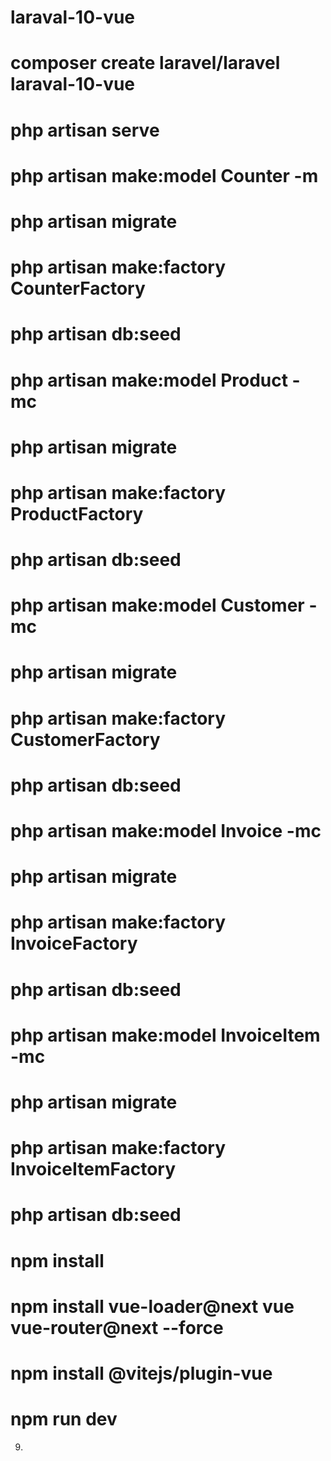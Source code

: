 # laraval-10-vue
# composer create laravel/laravel laraval-10-vue
# php artisan serve
# php artisan make:model Counter -m
# php artisan migrate
# php artisan make:factory CounterFactory
# php artisan db:seed
# php artisan make:model Product -mc
# php artisan migrate
# php artisan make:factory ProductFactory
# php artisan db:seed
# php artisan make:model Customer -mc
# php artisan migrate
# php artisan make:factory CustomerFactory
# php artisan db:seed
# php artisan make:model Invoice -mc
# php artisan migrate
# php artisan make:factory InvoiceFactory
# php artisan db:seed
# php artisan make:model InvoiceItem -mc
# php artisan migrate
# php artisan make:factory InvoiceItemFactory
# php artisan db:seed

# npm install
# npm install vue-loader@next vue vue-router@next --force
# npm install @vitejs/plugin-vue

# npm run dev 


9.